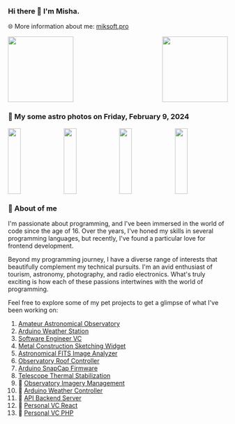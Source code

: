 ### Hi there 👋 I'm Misha.
🌐 More information about me: [miksoft.pro](https://miksoft.pro)

<div style="display: flex; justify-content: space-between; flex-wrap: nowrap;">
  <img src="https://github-readme-stats.vercel.app/api?username=miksrv&show_icons=true&theme=slateorange&hide_title=true&include_all_commits=true&count_private=true" style="height: 150px;" />
  <img src="https://github-readme-stats.vercel.app/api/top-langs/?username=miksrv&langs_count=6&layout=compact&theme=slateorange" style="height: 150px;" />
</div>

### 🚀 My some astro photos on Friday, February 9, 2024

<div style="display: flex; justify-content: space-between;">
   <img src="https://astro.miksoft.pro/api/photos/IC_1871-630m-2021.01.09_thumb.jpg" alt="" style="width: 24%; height: 150px; object-fit: cover;" />
   <img src="https://astro.miksoft.pro/api/photos/NGC_6992-335m-2022.04.11_thumb.jpg" alt="" style="width: 24%; height: 150px; object-fit: cover;" />
   <img src="https://astro.miksoft.pro/api/photos/M_82-2023.07.20_thumb.jpg" alt="" style="width: 24%; height: 150px; object-fit: cover;" />
   <img src="https://astro.miksoft.pro/api/photos/HCG_92-280m-2020.09.27_thumb.jpg" alt="" style="width: 24%; height: 150px; object-fit: cover;" />
</div>

### 🔭 About of me

I'm passionate about programming, and I've been immersed in the world of code since the age of 16. Over the years, I've honed my skills in several programming languages, but recently, I've found a particular love for frontend development.

Beyond my programming journey, I have a diverse range of interests that beautifully complement my technical pursuits. I'm an avid enthusiast of tourism, astronomy, photography, and radio electronics. What's truly exciting is how each of these passions intertwines with the world of programming.

Feel free to explore some of my pet projects to get a glimpse of what I've been working on:

1. [Amateur Astronomical Observatory](https://github.com/miksrv/astronomy-portal)
2. [Arduino Weather Station](https://github.com/miksrv/arduino-weather-station)
3. [Software Engineer VC](https://github.com/miksrv/nextjs-vcard-project)
4. [Metal Construction Sketching Widget](https://github.com/miksrv/sketch-drawing-widget)
5. [Astronomical FITS Image Analyzer](https://github.com/miksrv/astronomy-fits-parser)
6. [Observatory Roof Controller](https://github.com/miksrv/indi-rollroof-controller)
7. [Arduino SnapCap Firmware](https://github.com/miksrv/arduino-snapcap)
8. [Telescope Thermal Stabilization](https://github.com/miksrv/telescope_thermal_stabilization)
9. 🚧 [Observatory Imagery Management](https://github.com/miksrv/observatory)
10. 🚧 [Arduino Weather Controller](https://github.com/miksrv/arduino-weather-station-old)
11. 🚧 [API Backend Server](https://github.com/miksrv/api-backend)
12. 🚧 [Personal VC React](https://github.com/miksrv/react-personal-webpage)
13. 🚧 [Personal VC PHP](https://github.com/miksrv/vcard)
